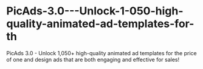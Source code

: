 # PicAds-3.0---Unlock-1-050-high-quality-animated-ad-templates-for-th
PicAds 3.0 - Unlock 1,050+ high-quality animated ad templates for the price of one and design ads that are both engaging and effective for sales!

